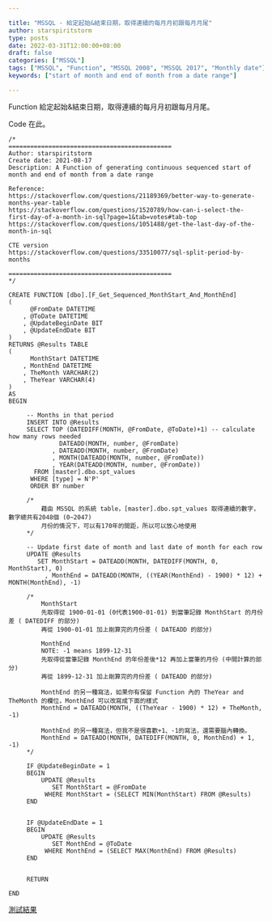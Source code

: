 ```yaml
---

title: "MSSQL - 給定起始&結束日期，取得連續的每月月初跟每月月尾"
author: starspiritstorm
type: posts
date: 2022-03-31T12:00:00+08:00
draft: false
categories: ["MSSQL"]
tags: ["MSSQL", "Function", "MSSQL 2008", "MSSQL 2017", "Monthly date"]
keywords: ["start of month and end of month from a date range"]

---
```



Function 給定起始&結束日期，取得連續的每月月初跟每月月尾。


<!--more-->


Code 在此。


	/*
	=============================================
	Author:	starspiritstorm
	Create date: 2021-08-17
	Description: A Function of generating continuous sequenced start of month and end of month from a date range 

	Reference: 
	https://stackoverflow.com/questions/21189369/better-way-to-generate-months-year-table
	https://stackoverflow.com/questions/1520789/how-can-i-select-the-first-day-of-a-month-in-sql?page=1&tab=votes#tab-top
	https://stackoverflow.com/questions/1051488/get-the-last-day-of-the-month-in-sql

	CTE version
	https://stackoverflow.com/questions/33510077/sql-split-period-by-months

	=============================================
	*/

	CREATE FUNCTION [dbo].[F_Get_Sequenced_MonthStart_And_MonthEnd]
	(
		  @FromDate DATETIME
		, @ToDate DATETIME
		, @UpdateBeginDate BIT
		, @UpdateEndDate BIT
	)
	RETURNS @Results TABLE 
	( 
		  MonthStart DATETIME
		, MonthEnd DATETIME 
		, TheMonth VARCHAR(2) 
		, TheYear VARCHAR(4)
	)
	AS
	BEGIN

		 -- Months in that period
		 INSERT INTO @Results
		 SELECT TOP (DATEDIFF(MONTH, @FromDate, @ToDate)+1) -- calculate how many rows needed
				  DATEADD(MONTH, number, @FromDate)
				, DATEADD(MONTH, number, @FromDate)
				, MONTH(DATEADD(MONTH, number, @FromDate))
				, YEAR(DATEADD(MONTH, number, @FromDate))
		   FROM [master].dbo.spt_values 
		  WHERE [type] = N'P' 
		  ORDER BY number

		 /*			 
			 藉由 MSSQL 的系統 table，[master].dbo.spt_values 取得連續的數字，數字總共有2048個 (0~2047)
			 月份的情況下，可以有170年的間距，所以可以放心地使用
		 */

		 -- Update first date of month and last date of month for each row
		 UPDATE @Results
			SET MonthStart = DATEADD(MONTH, DATEDIFF(MONTH, 0, MonthStart), 0) 
			  , MonthEnd = DATEADD(MONTH, ((YEAR(MonthEnd) - 1900) * 12) + MONTH(MonthEnd), -1)
		 
		 /*
			 MonthStart
			 先取得從 1900-01-01 (0代表1900-01-01) 到當筆記錄 MonthStart 的月份差 ( DATEDIFF 的部分)
			 再從 1900-01-01 加上剛算完的月份差 ( DATEADD 的部分)
		   
			 MonthEnd
			 NOTE: -1 means 1899-12-31
			 先取得從當筆記錄 MonthEnd 的年份差後*12 再加上當筆的月份 (中間計算的部分)
			 再從 1899-12-31 加上剛算完的月份差 ( DATEADD 的部分)
			 
			 MonthEnd 的另一種寫法，如果你有保留 Function 內的 TheYear and TheMonth 的欄位，MonthEnd 可以改寫成下面的樣式
			 MonthEnd = DATEADD(MONTH, ((TheYear - 1900) * 12) + TheMonth, -1)
				
			 MonthEnd 的另一種寫法，但我不是很喜歡+1、-1的寫法，還需要腦內轉換。
			 MonthEnd = DATEADD(MONTH, DATEDIFF(MONTH, 0, MonthEnd) + 1, -1)
		 */

		 IF @UpdateBeginDate = 1
		 BEGIN
			 UPDATE @Results 
				SET MonthStart = @FromDate
			  WHERE MonthStart = (SELECT MIN(MonthStart) FROM @Results)
		 END


		 IF @UpdateEndDate = 1
		 BEGIN
			 UPDATE @Results 
				SET MonthEnd = @ToDate
			  WHERE MonthEnd = (SELECT MAX(MonthEnd) FROM @Results)
		 END


		 RETURN

	END
 


[測試結果](https://dbfiddle.uk/?rdbms=sqlserver_2017&fiddle=167dd389fec46d8897cdd626e3f3631a)
	


